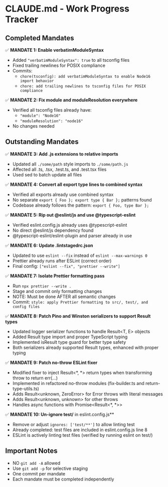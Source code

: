 # CLAUDE.md - Work Progress Tracker

## Completed Mandates

✅ **MANDATE 1: Enable verbatimModuleSyntax**
- Added `"verbatimModuleSyntax": true` to all tsconfig files
- Fixed trailing newlines for POSIX compliance
- Commits: 
  - `chore(tsconfig): add verbatimModuleSyntax to enable Node16 import behavior`
  - `chore: add trailing newlines to tsconfig files for POSIX compliance`

✅ **MANDATE 2: Fix module and moduleResolution everywhere**
- Verified all tsconfig files already have:
  - `"module": "Node16"`
  - `"moduleResolution": "node16"`
- No changes needed

## Outstanding Mandates

✅ **MANDATE 3: Add .js extensions to relative imports**
- Updated all `./some/path` style imports to `./some/path.js`
- Affected all .ts, .tsx, .test.ts, and .test.tsx files
- Used sed to batch update all files

✅ **MANDATE 4: Convert all export type lines to combined syntax**
- Verified all exports already use combined syntax
- No separate `export { Foo }; export type { Bar };` patterns found
- Codebase already follows the pattern: `export { Foo, type Bar };`

✅ **MANDATE 5: Rip out @eslint/js and use @typescript-eslint**
- Verified eslint.config.js already uses @typescript-eslint
- No direct @eslint/js dependency found
- @typescript-eslint/eslint-plugin and parser already in use

✅ **MANDATE 6: Update .lintstagedrc.json**
- Updated to use `eslint --fix` instead of `eslint --max-warnings 0`
- Prettier already runs after ESLint (correct order)
- Final config: `["eslint --fix", "prettier --write"]`

✅ **MANDATE 7: Isolate Prettier formatting pass**
- Run `npx prettier --write .`
- Stage and commit only formatting changes
- NOTE: Must be done AFTER all semantic changes
- Commit: `style: apply Prettier formatting to src/, test/, and config files`

✅ **MANDATE 8: Patch Pino and Winston serializers to support Result types**
- Updated logger serializer functions to handle Result<T, E> objects
- Added Result type import and proper TypeScript typing
- Implemented isResult type guard for better type safety
- Both serializers already supported Result types, enhanced with proper typing

✅ **MANDATE 9: Patch no-throw ESLint fixer**
- Modified fixer to inject Result<*, *> return types when transforming throw to return err(...)
- Implemented in refactored no-throw modules (fix-builder.ts and return-type-utils.ts)
- Adds Result<unknown, ZeroError> for Error throws with literal messages
- Adds Result<unknown, unknown> for other throws
- Handles async functions with Promise<Result<*, *>>

✅ **MANDATE 10: Un-ignore test/** in eslint.config.js**
- Remove or adjust `ignores: ['test/**']` to allow linting test
- Already completed: test files are included in eslint.config.js line 8
- ESLint is actively linting test files (verified by running eslint on test/)

## Important Notes
- NO `git add -A` allowed
- Use `git add -p` for selective staging
- One commit per mandate
- Each mandate must be completed independently